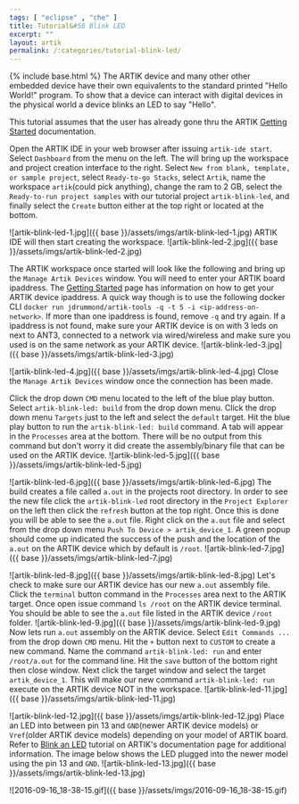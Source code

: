 ```yaml
---
tags: [ "eclipse" , "che" ]
title: Tutorial&#58 Blink LED
excerpt: ""
layout: artik
permalink: /:categories/tutorial-blink-led/
---
```

{% include base.html %}
The ARTIK device and many other other embedded device have their own equivalents to the standard printed "Hello World!" program. To show that a device can interact with digital devices in the physical world a device blinks an LED to say "Hello".

This tutorial assumes that the user has already gone thru the ARTIK [Getting Started](../../docs/artik/) documentation.


Open the ARTIK IDE in your web browser after issuing `artik-ide start`. Select `Dashboard` from the menu on the left. The will bring up the workspace and project creation interface to the right. Select `New from blank, template, or sample project`, select `Ready-to-go Stacks`, select `Artik`, name the workspace `artik`(could pick anything), change the ram to 2 GB, select the `Ready-to-run project samples` with our tutorial project `artik-blink-led`, and finally select the `Create` button either at the top right or located at the bottom.

![artik-blink-led-1.jpg]({{ base }}/assets/imgs/artik-blink-led-1.jpg)
ARTIK IDE will then start creating the workspace.
![artik-blink-led-2.jpg]({{ base }}/assets/imgs/artik-blink-led-2.jpg)

The ARTIK workspace once started will look like the following and bring up the `Manage Artik Devices` window. You will need to enter your ARTIK board ipaddress. The [Getting Started](../../docs/artik/#5-discover-artik-device-ip-address) page has information on how to get your ARTIK device ipaddress. A quick way though is to use the following docker CLI `docker run jdrummond/artik-tools -q -t 5 -i <ip-address-on-network>`. If more than one ipaddress is found, remove `-q` and try again. If a ipaddress is not found, make sure your ARTIK device is on with 3 leds on next to ANT3, connected to a network via wired/wireless and make sure you <ip-address-on-network> used is on the same network as your ARTIK device.
![artik-blink-led-3.jpg]({{ base }}/assets/imgs/artik-blink-led-3.jpg)

![artik-blink-led-4.jpg]({{ base }}/assets/imgs/artik-blink-led-4.jpg)
Close the `Manage Artik Devices` window once the connection has been made.

Click the drop down `CMD` menu located to the left of the blue play button. Select `artik-blink-led: build` from the drop down menu. Click the drop down menu `Targets` just to the left and select the `default` target. Hit the blue play button to run the `artik-blink-led: build` command. A tab will appear in the `Processes` area at the bottom. There will be no output from this command but don't worry it did create the assembly/binary file that can be used on the ARTIK device.
![artik-blink-led-5.jpg]({{ base }}/assets/imgs/artik-blink-led-5.jpg)

![artik-blink-led-6.jpg]({{ base }}/assets/imgs/artik-blink-led-6.jpg)
The build creates a file called `a.out` in the projects root directory. In order to see the new file click the `artik-blink-led` root directory in the `Project Explorer` on the left then click the `refresh` button at the top right. Once this is done you will be able to see the `a.out` file. Right click on the `a.out` file and select from the drop down menu `Push To Device > artik_device_1`. A green popup should come up indicated the success of the push and the location of the `a.out` on the ARTIK device which by default is `/root`.
![artik-blink-led-7.jpg]({{ base }}/assets/imgs/artik-blink-led-7.jpg)

![artik-blink-led-8.jpg]({{ base }}/assets/imgs/artik-blink-led-8.jpg)
Let's check to make sure our ARTIK device has our new `a.out` assembly file. Click the `terminal` button command in the `Processes` area next to the ARTIK target. Once open issue command `ls /root` on the ARTIK device terminal. You should be able to see the `a.out` file listed in the ARTIK device `/root` folder.
![artik-blink-led-9.jpg]({{ base }}/assets/imgs/artik-blink-led-9.jpg)
Now lets run `a.out` assembly on the ARTIK device. Select `Edit Commands ...` from the drop down `CMD` menu. Hit the `+` button next to `CUSTOM` to create a new command. Name the command `artik-blink-led: run` and enter `/root/a.out` for the command line. Hit the `save` button of the bottom right then close window. Next click the target window and select the target `artik_device_1`. This will make our new command `artik-blink-led: run` execute on the ARTIK device NOT in the workspace.
![artik-blink-led-11.jpg]({{ base }}/assets/imgs/artik-blink-led-11.jpg)

![artik-blink-led-12.jpg]({{ base }}/assets/imgs/artik-blink-led-12.jpg)
Place an LED into between pin 13 and `GND`(newer ARTIK device models) or `Vref`(older ARTIK device models) depending on your model of ARTIK board. Refer to [Blink an LED](https://developer.artik.io/documentation/tutorials/blink-an-led.html) tutorial on ARTIK's documentation page for additional information. The image below shows the LED plugged into the newer model using the pin 13 and `GND`.
![artik-blink-led-13.jpg]({{ base }}/assets/imgs/artik-blink-led-13.jpg)

![2016-09-16_18-38-15.gif]({{ base }}/assets/imgs/2016-09-16_18-38-15.gif)
